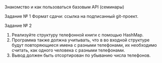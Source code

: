 Знакомство и как пользоваться базовым API (семинары)

Задание № 1
Формат сдачи: ссылка на подписанный git-проект.

Задание № 2

1. Реализуйте структуру телефонной книги с помощью HashMap.
2. Программа также должна учитывать, что в во входной структуре будут повторяющиеся имена с разными телефонами, их необходимо считать, как одного человека с разными телефонами. 
3. Вывод должен быть отсортирован по убыванию числа телефонов.